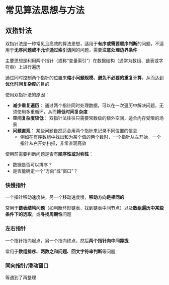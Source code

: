 # 常见算法思想与方法
## 双指针法
双指针法是一种常见且高效的算法思想，适用于**有序或需要顺序判断**的问题，不适用于**无序问题或不允许通过索引访问**的问题，需要**注意处理边界条件**

主要思想是利用两个指针（或称“变量索引”）在数据结构（通常为数组、链表或字符串）上进行遍历

通过同时控制两个指针的位置来**缩小问题规模、避免不必要的重复计算**，从而达到**优化时间复杂度**的目的

使用双指针法的原因：

* **减少重复遍历**： 通过两个指针同时处理数据，可以在一次遍历中解决问题，无须使用多重循环，从而**降低时间复杂度**
* **空间复杂度较低**： 双指针法往往只需要常数级的额外空间，适合内存受限的场景
* **问题直观**： 某些问题自然适合用两个指针来记录不同位置的信息
    * 例如在有序数组中找出和为某个值的两个数时，一个指针从左开始，一个指针从右开始扫描，非常直观高效

使用前需要判断问题是否有**顺序性或对称性**：

* 数据是否可以排序？
* 是否能确定一个“方向”或“窗口”？

### 快慢指针
一个指针移动速度快，另一个移动速度慢，**移动方向是相同的**

常用于**链表结构问题**（如判断环形链表、找到链表中间节点）以及**数组遍历中某些条件下的选取**，或**寻找周期性**问题

### 左右指针
一个指针指向起点，另一个指向终点，然后**两个指针向中间靠拢**

常用于**数组排序、两数之和问题、回文字符串判断**等问题

### 同向指针/滑动窗口
等遇到了再整理